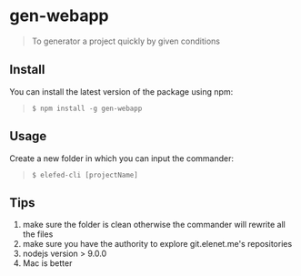# gen-webapp
> To generator a project quickly by given conditions

## Install
You can install the latest version of the package using npm:
> `$ npm install -g gen-webapp`

## Usage
Create a new folder in which you can input the commander:
> `$ elefed-cli [projectName]`

## Tips
1. make sure the folder is clean otherwise the commander will rewrite all the files
2. make sure you have the authority to explore git.elenet.me's repositories
3. nodejs version > 9.0.0
4. Mac is better

